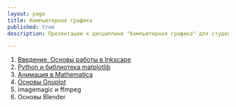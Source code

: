 ```yaml
---
layout: page
title: Компьютерная графика
published: true
description: Презентации к дисциплине "Компьютерная графика" для студентов второго курса Института ракетно-космической техники Самарского университета.

---
```


1. [Введение. Основы работы в Inkscape](https://drive.google.com/file/d/1VOmOulBb1p2BKa0bCawLm3HQwUR9oeU8/view?usp=sharing)
1. [Python и библиотека matplotlib](https://github.com/Kidinnu/classes_graphics/blob/master/%D0%9B%D0%B5%D0%BA%D1%86%D0%B8%D1%8F_2/Solve_ODE_and_plot.ipynb)
1. [Анимация в Mathematica](https://github.com/Kidinnu/classes_graphics/tree/master/%D0%9B%D0%B5%D0%BA%D1%86%D0%B8%D1%8F_3)
1. [Основы Gnuplot](https://drive.google.com/file/d/1D4WhLo1yqducxHa8U4dmhe0cZ26uCa-G/view?usp=sharing)
1. imagemagic и ffmpeg
1. Основы Blender
